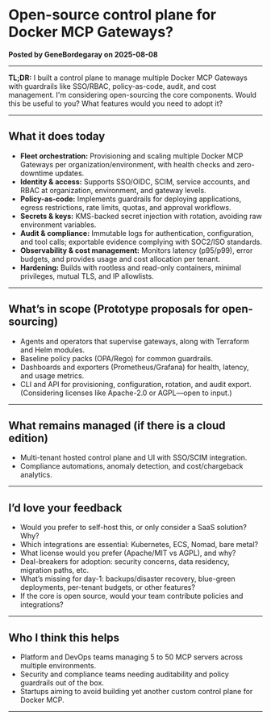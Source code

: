 # Open-source control plane for Docker MCP Gateways?

**Posted by GeneBordegaray on 2025-08-08**

---

**TL;DR:** I built a control plane to manage multiple Docker MCP Gateways with guardrails like SSO/RBAC, policy-as-code, audit, and cost management. I'm considering open-sourcing the core components. Would this be useful to you? What features would you need to adopt it?

---

## What it does today

- **Fleet orchestration:** Provisioning and scaling multiple Docker MCP Gateways per organization/environment, with health checks and zero-downtime updates.  
- **Identity & access:** Supports SSO/OIDC, SCIM, service accounts, and RBAC at organization, environment, and gateway levels.  
- **Policy-as-code:** Implements guardrails for deploying applications, egress restrictions, rate limits, quotas, and approval workflows.  
- **Secrets & keys:** KMS-backed secret injection with rotation, avoiding raw environment variables.  
- **Audit & compliance:** Immutable logs for authentication, configuration, and tool calls; exportable evidence complying with SOC2/ISO standards.  
- **Observability & cost management:** Monitors latency (p95/p99), error budgets, and provides usage and cost allocation per tenant.  
- **Hardening:** Builds with rootless and read-only containers, minimal privileges, mutual TLS, and IP allowlists.

---

## What’s in scope (Prototype proposals for open-sourcing)

- Agents and operators that supervise gateways, along with Terraform and Helm modules.  
- Baseline policy packs (OPA/Rego) for common guardrails.  
- Dashboards and exporters (Prometheus/Grafana) for health, latency, and usage metrics.  
- CLI and API for provisioning, configuration, rotation, and audit export. (Considering licenses like Apache-2.0 or AGPL—open to input.)

---

## What remains managed (if there is a cloud edition)

- Multi-tenant hosted control plane and UI with SSO/SCIM integration.  
- Compliance automations, anomaly detection, and cost/chargeback analytics.

---

## I’d love your feedback

- Would you prefer to self-host this, or only consider a SaaS solution? Why?  
- Which integrations are essential: Kubernetes, ECS, Nomad, bare metal?  
- What license would you prefer (Apache/MIT vs AGPL), and why?  
- Deal-breakers for adoption: security concerns, data residency, migration paths, etc.  
- What’s missing for day-1: backups/disaster recovery, blue-green deployments, per-tenant budgets, or other features?  
- If the core is open source, would your team contribute policies and integrations?

---

## Who I think this helps

- Platform and DevOps teams managing 5 to 50 MCP servers across multiple environments.  
- Security and compliance teams needing auditability and policy guardrails out of the box.  
- Startups aiming to avoid building yet another custom control plane for Docker MCP.

---